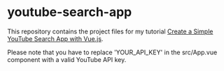 # youtube-search-app

This repository contains the project files for my tutorial [Create a Simple YouTube Search App with Vue.js](https://www.log2e.com/2019/02/create-a-simple-youtube-search-app-with-vue-js/).

Please note that you have to replace 'YOUR_API_KEY' in the src/App.vue component with a valid YouTube API key.
